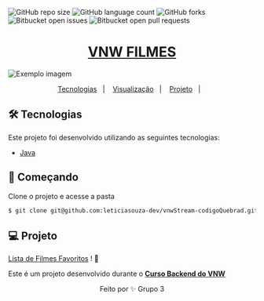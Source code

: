 ![GitHub repo size](https://img.shields.io/github/repo-size/iuricode/README-template?style=for-the-badge)
![GitHub language count](https://img.shields.io/github/languages/count/iuricode/README-template?style=for-the-badge)
![GitHub forks](https://img.shields.io/github/forks/iuricode/README-template?style=for-the-badge)
![Bitbucket open issues](https://img.shields.io/bitbucket/issues/iuricode/README-template?style=for-the-badge)
![Bitbucket open pull requests](https://img.shields.io/bitbucket/pr-raw/iuricode/README-template?style=for-the-badge)

<h1 align="center">
      <a href="#" alt="Restaurante VNW">VNW FILMES</a>
</h1>

<img src="Fauget.gif" alt="Exemplo imagem">


<p align="center">
  <a href="#technologies">Tecnologias</a>&nbsp;&nbsp;&nbsp;|&nbsp;&nbsp;&nbsp;
  <a href="#-preview">Visualização</a>&nbsp;&nbsp;&nbsp;|&nbsp;&nbsp;&nbsp;
  <a href="#-project">Projeto</a>&nbsp;&nbsp;&nbsp;|&nbsp;&nbsp;&nbsp;
</p>

## 🛠  Tecnologias

Este projeto foi desenvolvido utilizando as seguintes tecnologias:

- [Java](https://docs.oracle.com/en/java/javase/17/docs/api/index.html)

## 🚀 Começando
Clone o projeto e acesse a pasta

```bash
$ git clone git@github.com:leticiasouza-dev/vnwStream-codigoQuebrad.git
```
## 💻 Projeto

[Lista de Filmes Favoritos](https://zinc-shake-dff.notion.site/Minha-Lista-de-Filmes-dfc3921409984f21b19200ab0ae2e22b) ! 💜 

Este é um projeto desenvolvido durante o **[Curso Backend do VNW](https://vainaweb.com.br/)**

<p align="center">Feito por ✨ Grupo 3</p>
